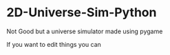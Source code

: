 # 2D-Universe-Sim-Python
Not Good but a universe simulator made using pygame

If you want to edit things you can


